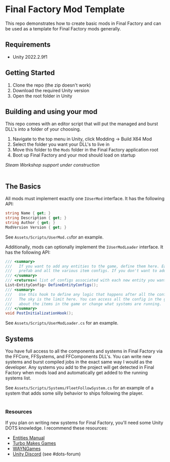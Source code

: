 # Final Factory Mod Template

This repo demonstrates how to create basic mods in Final Factory and can be used as a template for Final Factory mods generally.

## Requirements

* Unity 2022.2.9f1

## Getting Started

1. Clone the repo (the zip doesn't work)
1. Download the required Unity version
1. Open the root folder in Unity

## Building and using your mod

This repo comes with an editor script that will put the managed and burst DLL's into a folder of your choosing. 

1. Navigate to the top menu in Unity, click Modding -> Build X64 Mod
1. Select the folder you want your DLL's to live in
1. Move this folder to the `Mods` folder in the Final Factory application root
1. Boot up Final Factory and your mod should load on startup

_Steam Workshop support under construction_
<br>
<br>

## The Basics

All mods must implement exactly one `IUserMod` interface. It has the following API:

```C#
string Name { get; }
string Description { get; }
string Author { get; }
ModVersion Version { get; }
```

See `Assets/Scripts/UserMod.cs`for an example.

Additionally, mods can optionally implement the `IUserModLoader` interface. It has the following API:

```C#
/// <summary>
///   If you want to add any entities to the game, define them here. Each entity should be associated with an entity
///   prefab and all the various item configs. If you don't want to add any entities, return an empty list.
/// </summary>
/// <returns>A list of configs associated with each new entity you want to add to the game</returns>
List<EntityConfig> DefineEntityConfigs();
/// <summary>
///   Use this hook to define any logic that happens after all the configuration and systems have been loaded.
///   The sky is the limit here. You can access all the config in the game at this point and change anything you want
///   about the items in the game or change what systems are running.
/// </summary>
void PostInitializationHook();
```

See `Assets/Scripts/UserModLoader.cs` for an example.

## Systems

You have full access to all the components and systems in Final Factory via the FFCore, FFSystems, and FFComponents DLL's. You can write new systems and burst compiled  jobs in the exact same way I would as the developer.  Any systems you add to the project will get detected in Final Factory when mods load and automatically get added to the running systems list.

See `Assets/Scripts/Systems/FleetFollowSystem.cs` for an example of a system that adds some silly behavior to ships following the player.
<br>
<br>

### Resources

If you plan on writing new systems for Final Factory, you'll need some Unity DOTS knowledge. I recommend these resources:

* [Entities Manual](https://docs.unity3d.com/Packages/com.unity.entities@1.0/manual/index.html)
* [Turbo Makes Games](https://www.youtube.com/c/TurboMakesGames)
* [WAYNGames](https://www.youtube.com/@WAYNGames)
* [Unity Discord](https://discord.gg/unity) (see #dots-forum)
